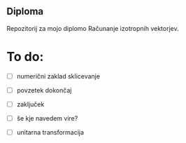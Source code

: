 ﻿## Diploma

Repozitorij za mojo diplomo Računanje izotropnih vektorjev.

# To do:
- [ ] numerični zaklad sklicevanje
- [ ] povzetek dokončaj
- [ ] zaključek
- [ ] še kje navedem vire?
- [ ] unitarna transformacija


